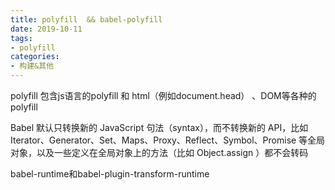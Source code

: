 ```yaml
---
title: polyfill  && babel-polyfill
date: 2019-10-11
tags:
- polyfill
categories: 
- 构建&其他
---
```


polyfill  包含js语言的polyfill  和 html（例如document.head） 、DOM等各种的polyfill

Babel 默认只转换新的 JavaScript 句法（syntax），而不转换新的 API，比如 Iterator、Generator、Set、Maps、Proxy、Reflect、Symbol、Promise 等全局对象，以及一些定义在全局对象上的方法（比如 Object.assign ）都不会转码


babel-runtime和babel-plugin-transform-runtime